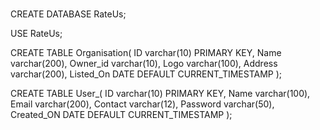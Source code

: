 # 
CREATE DATABASE RateUs;

USE RateUs;

CREATE TABLE Organisation(
    ID varchar(10) PRIMARY KEY,
    Name varchar(200),
    Owner_id varchar(10),
    Logo varchar(100),
    Address varchar(200),
    Listed_On DATE DEFAULT CURRENT_TIMESTAMP
);

CREATE TABLE User_(
    ID varchar(10) PRIMARY KEY,
    Name varchar(100),
    Email varchar(200),
    Contact varchar(12),
    Password varchar(50),
    Created_ON DATE DEFAULT CURRENT_TIMESTAMP
);
